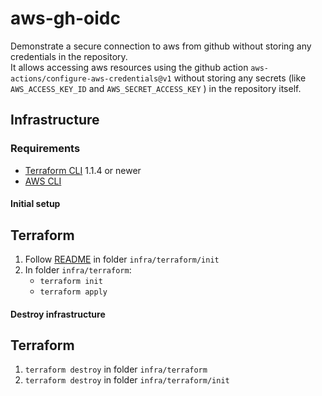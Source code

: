 # aws-gh-oidc

Demonstrate a secure connection to aws from github without storing any credentials in the repository.  
It allows accessing aws resources using the github action `aws-actions/configure-aws-credentials@v1` without storing any secrets (like `AWS_ACCESS_KEY_ID` and `AWS_SECRET_ACCESS_KEY` ) in the repository itself.

## Infrastructure

### Requirements

- [Terraform CLI](https://www.terraform.io/downloads) 1.1.4 or newer
- [AWS CLI](https://aws.amazon.com/de/cli/)

#### Initial setup

## Terraform

1. Follow [README](infra/init/README.md) in folder `infra/terraform/init`
2. In folder `infra/terraform`:
   - `terraform init`
   - `terraform apply`

#### Destroy infrastructure

## Terraform

1. `terraform destroy` in folder `infra/terraform`
2. `terraform destroy` in folder `infra/terraform/init`

